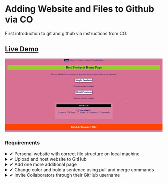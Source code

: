 # Adding Website and Files to Github via CO
First introduction to git and github via instructions from CO.

## <a href="https://daryldelrosario.github.io/co-usegithub_pro-five/">Live Demo</a>

<kbd><a href="https://daryldelrosario.github.io/co-usegithub_pro-five/"><img src="./media/co_pro-five_ld.gif" alt="live demo gif"></a></kbd>

### Requirements
<details>
    <summary>&#10004; Personal website with correct file structure on local machine</summary>

- [x] one <a href="https://daryldelrosario.github.io/co-usegithub_pro-five/index.html">index.html</a> page
    - contains meta tags and all HTML documents linked appropriately
- [x] three other pages linked
    - <a href="https://daryldelrosario.github.io/co-usegithub_pro-five/about-us.html">about-us.html</a>
    - <a href="https://daryldelrosario.github.io/co-usegithub_pro-five/contact-us.html">contact-us.html</a>
    - <a href="https://daryldelrosario.github.io/co-usegithub_pro-five/products/products.html">products.html</a>
    <details>
    <summary>EXTENDED</summary>

    - <a href="https://daryldelrosario.github.io/co-usegithub_pro-five/one-more.html">single-products.html</a>
    - <a href="https://daryldelrosario.github.io/co-usegithub_pro-five/products/multiple-products.html">multiple-products.html</a>
    </details>

- [x] one css and one optional javascript file
    - <a href="https://github.com/daryldelrosario/co-usegithub_pro-five/blob/main/css/main.css">main.css</a>
    - <a href="https://github.com/daryldelrosario/co-usegithub_pro-five/blob/main/js/main.js">main.js</a>

- [x] At least two images on any page of your choice
    - <a href="https://daryldelrosario.github.io/co-usegithub_pro-five/one-more.html">Image One</a>
    - <a href="https://daryldelrosario.github.io/co-usegithub_pro-five/products/multiple-products.html">Image Two</a>
    </details>
</details>

<details>
    <summary>&#10004; Upload and host website to GitHub</summary>

- <a href="https://daryldelrosario.github.io/co-usegithub_pro-five/">Live Demo deployed via Github</a>
</details>

<details>
    <summary>&#10004; Add one more additional page</summary>

- <a href="https://daryldelrosario.github.io/co-usegithub_pro-five/one-more.html">one-more.html</a>
</details>

<details>
    <summary>&#10004; Change color and bold a sentence using pull and merge commands</summary>

- <code>p element</code> with black background and white text on <a href="https://daryldelrosario.github.io/co-usegithub_pro-five/one-more.html">One More Page</a>
- <a href="https://github.com/daryldelrosario/co-usegithub_pro-five/pull/1">Merged and Pulled via GitHub</a>
</details>

<details>
    <summary>&#10004; Invite Collaborators through their GitHub username</summary>

- Invited TA <a href="https://github.com/uzairdanish">@uzairdanish</a>
</details>
